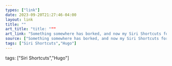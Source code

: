 ```yaml
---
types: ["link"]
date: 2023-09-20T21:27:46-04:00
layout: link
title: ""
art_title: "title: """
art_link: "Something somewhere has borked, and now my Siri Shortcuts for near-effortless posting to Hugo from my phone are producing dumpster fire text files filled with URL encoded characters instead of the real things. Gonna have to fix this, but not looking forward to it."
source: ["Something somewhere has borked, and now my Siri Shortcuts for near-effortless posting to Hugo from my phone are producing dumpster fire text files filled with URL encoded characters instead of the real things. Gonna have to fix this, but not looking forward to it."]
tags: ["Siri Shortcuts","Hugo"]
---
```

tags: ["Siri Shortcuts","Hugo"]
